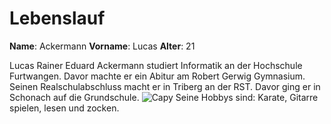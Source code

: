 # Lebenslauf

**Name**: Ackermann
**Vorname**: Lucas
**Alter**: 21

Lucas Rainer Eduard Ackermann studiert Informatik an der Hochschule Furtwangen.
Davor machte er ein Abitur am Robert Gerwig Gymnasium.
Seinen Realschulabschluss macht er in Triberg an der RST.
Davor ging er in Schonach auf die Grundschule.
![Capy](https://cf.ltkcdn.net/small-mammals/other-small-pets/images/orig/324377-1600x1030-capybara-pet-facts-care-guide.jpg)
Seine Hobbys sind: Karate, Gitarre spielen, lesen und zocken.


